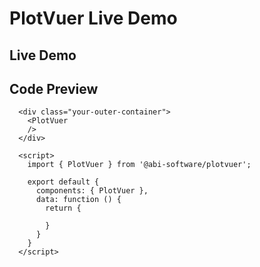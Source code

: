 # PlotVuer Live Demo

## Live Demo

<div class="demo-map-container">
  <div class="demo-map-container-inner">
    <ClientOnly>
      <plot-vuer
        :data-source="{url: url}"
        :metadata="metadata"
      />
    </ClientOnly>
  </div>
</div>

<script setup>
import { defineClientComponent } from 'vitepress'
import './demo-styles.css'

const PlotVuer = defineClientComponent(() => {
  return import('../src/components/PlotVuer.vue')
})
</script>

<script>
export default {
  data: function() {
    return {
      url: 'https://api.sparc.science//s3-resource/139/files/derivative/Differential_expression/Differential_expression_WistarVsSHR.csv?s3BucketName=prd-sparc-discover50-use1'
    };
  },
  computed: {
    metadata() {
      return {
        version: '1.2.0',
        type: 'plot',
        attrs: {style: 'heatmap', layout: {l: 200, height: '900px', title: 'okokok'}, logScale: true, columnHeaderIndex: 1, columnHeaderSize: 3}
      }
    }
  }
}
</script>

## Code Preview

```js-vue
  <div class="your-outer-container">
    <PlotVuer
    />
  </div>

  <script>
    import { PlotVuer } from '@abi-software/plotvuer';

    export default {
      components: { PlotVuer },
      data: function () {
        return {

        }
      }
    }
  </script>
```
